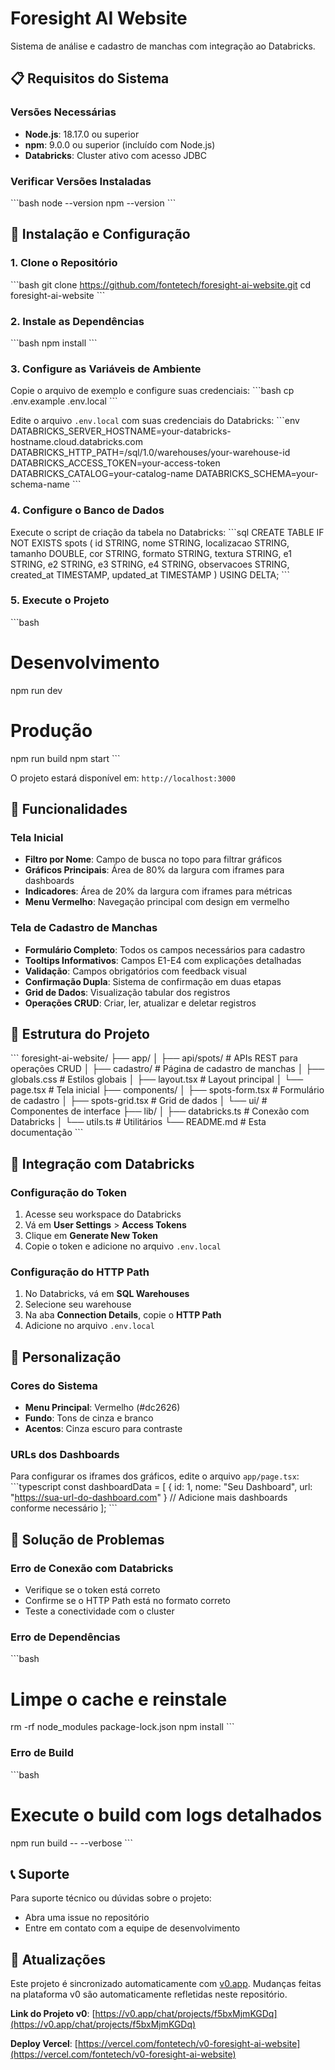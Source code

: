 # Foresight AI Website

Sistema de análise e cadastro de manchas com integração ao Databricks.

## 📋 Requisitos do Sistema

### Versões Necessárias
- **Node.js**: 18.17.0 ou superior
- **npm**: 9.0.0 ou superior (incluído com Node.js)
- **Databricks**: Cluster ativo com acesso JDBC

### Verificar Versões Instaladas
\`\`\`bash
node --version
npm --version
\`\`\`

## 🚀 Instalação e Configuração

### 1. Clone o Repositório
\`\`\`bash
git clone https://github.com/fontetech/foresight-ai-website.git
cd foresight-ai-website
\`\`\`

### 2. Instale as Dependências
\`\`\`bash
npm install
\`\`\`

### 3. Configure as Variáveis de Ambiente

Copie o arquivo de exemplo e configure suas credenciais:
\`\`\`bash
cp .env.example .env.local
\`\`\`

Edite o arquivo `.env.local` com suas credenciais do Databricks:
\`\`\`env
DATABRICKS_SERVER_HOSTNAME=your-databricks-hostname.cloud.databricks.com
DATABRICKS_HTTP_PATH=/sql/1.0/warehouses/your-warehouse-id
DATABRICKS_ACCESS_TOKEN=your-access-token
DATABRICKS_CATALOG=your-catalog-name
DATABRICKS_SCHEMA=your-schema-name
\`\`\`

### 4. Configure o Banco de Dados

Execute o script de criação da tabela no Databricks:
\`\`\`sql
CREATE TABLE IF NOT EXISTS spots (
  id STRING,
  nome STRING,
  localizacao STRING,
  tamanho DOUBLE,
  cor STRING,
  formato STRING,
  textura STRING,
  e1 STRING,
  e2 STRING,
  e3 STRING,
  e4 STRING,
  observacoes STRING,
  created_at TIMESTAMP,
  updated_at TIMESTAMP
) USING DELTA;
\`\`\`

### 5. Execute o Projeto
\`\`\`bash
# Desenvolvimento
npm run dev

# Produção
npm run build
npm start
\`\`\`

O projeto estará disponível em: `http://localhost:3000`

## 🎯 Funcionalidades

### Tela Inicial
- **Filtro por Nome**: Campo de busca no topo para filtrar gráficos
- **Gráficos Principais**: Área de 80% da largura com iframes para dashboards
- **Indicadores**: Área de 20% da largura com iframes para métricas
- **Menu Vermelho**: Navegação principal com design em vermelho

### Tela de Cadastro de Manchas
- **Formulário Completo**: Todos os campos necessários para cadastro
- **Tooltips Informativos**: Campos E1-E4 com explicações detalhadas
- **Validação**: Campos obrigatórios com feedback visual
- **Confirmação Dupla**: Sistema de confirmação em duas etapas
- **Grid de Dados**: Visualização tabular dos registros
- **Operações CRUD**: Criar, ler, atualizar e deletar registros

## 🔧 Estrutura do Projeto

\`\`\`
foresight-ai-website/
├── app/
│   ├── api/spots/          # APIs REST para operações CRUD
│   ├── cadastro/           # Página de cadastro de manchas
│   ├── globals.css         # Estilos globais
│   ├── layout.tsx          # Layout principal
│   └── page.tsx            # Tela inicial
├── components/
│   ├── spots-form.tsx      # Formulário de cadastro
│   ├── spots-grid.tsx      # Grid de dados
│   └── ui/                 # Componentes de interface
├── lib/
│   ├── databricks.ts       # Conexão com Databricks
│   └── utils.ts            # Utilitários
└── README.md               # Esta documentação
\`\`\`

## 🔌 Integração com Databricks

### Configuração do Token
1. Acesse seu workspace do Databricks
2. Vá em **User Settings** > **Access Tokens**
3. Clique em **Generate New Token**
4. Copie o token e adicione no arquivo `.env.local`

### Configuração do HTTP Path
1. No Databricks, vá em **SQL Warehouses**
2. Selecione seu warehouse
3. Na aba **Connection Details**, copie o **HTTP Path**
4. Adicione no arquivo `.env.local`

## 🎨 Personalização

### Cores do Sistema
- **Menu Principal**: Vermelho (#dc2626)
- **Fundo**: Tons de cinza e branco
- **Acentos**: Cinza escuro para contraste

### URLs dos Dashboards
Para configurar os iframes dos gráficos, edite o arquivo `app/page.tsx`:
\`\`\`typescript
const dashboardData = [
  {
    id: 1,
    nome: "Seu Dashboard",
    url: "https://sua-url-do-dashboard.com"
  }
  // Adicione mais dashboards conforme necessário
];
\`\`\`

## 🚨 Solução de Problemas

### Erro de Conexão com Databricks
- Verifique se o token está correto
- Confirme se o HTTP Path está no formato correto
- Teste a conectividade com o cluster

### Erro de Dependências
\`\`\`bash
# Limpe o cache e reinstale
rm -rf node_modules package-lock.json
npm install
\`\`\`

### Erro de Build
\`\`\`bash
# Execute o build com logs detalhados
npm run build -- --verbose
\`\`\`

## 📞 Suporte

Para suporte técnico ou dúvidas sobre o projeto:
- Abra uma issue no repositório
- Entre em contato com a equipe de desenvolvimento

## 🔄 Atualizações

Este projeto é sincronizado automaticamente com [v0.app](https://v0.app). Mudanças feitas na plataforma v0 são automaticamente refletidas neste repositório.

**Link do Projeto v0**: [https://v0.app/chat/projects/f5bxMjmKGDq](https://v0.app/chat/projects/f5bxMjmKGDq)

**Deploy Vercel**: [https://vercel.com/fontetech/v0-foresight-ai-website](https://vercel.com/fontetech/v0-foresight-ai-website)
